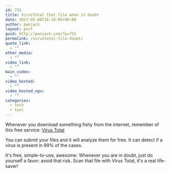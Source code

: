 ```yaml
---
id: 731
title: VirusTotal that file when in doubt
date: 2017-05-08T16:18:05+00:00
author: pwnjack
layout: post
guid: http://pwnjack.com/?p=731
permalink: /virustotal-file-doubt/
quote_link:
  - ""
other_media:
  - ""
video_link:
  - ""
main_video:
  - ""
video_hosted:
  - ""
video_hosted_ogv:
  - ""
categories:
  - tech
  - tool
---
```

Whenever you download something fishy from the internet, remember of this free service: <a href="https://www.virustotal.com/" target="_blank">Virus Total</a>

You can submit your files and it will analyze them for free. It can detect if a virus is present in 99% of the cases.

It's free, simple-to-use, awesome. Whenever you are in doubt, just do yourself a favor: avoid that risk. Scan that file with Virus Total, it's a real life-saver!